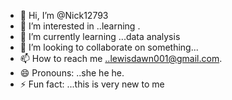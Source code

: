 - 👋 Hi, I’m @Nick12793
- 👀 I’m interested in ..learning .
- 🌱 I’m currently learning ...data analysis
- 💞️ I’m looking to collaborate on something...
- 📫 How to reach me ..lewisdawn001@gmail.com.
- 😄 Pronouns: ..she he he.
- ⚡ Fun fact: ...this is very new to me

<!---
Nick12793/Nick12793 is a ✨ special ✨ repository because its `README.md` (this file) appears on your GitHub profile.
You can click the Preview link to take a look at your changes.
--->
